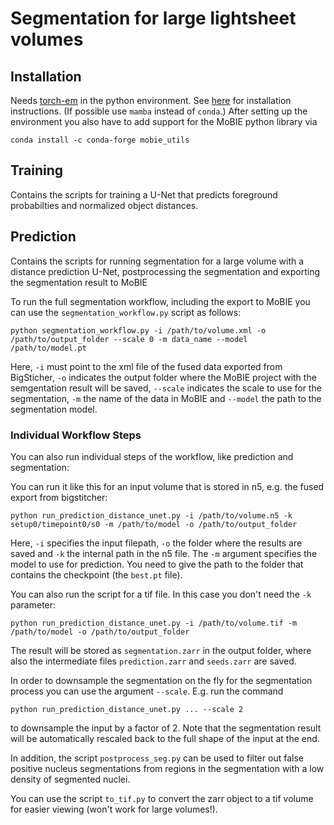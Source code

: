 # Segmentation for large lightsheet volumes


## Installation

Needs [torch-em](https://github.com/constantinpape/torch-em) in the python environment. See [here](https://github.com/constantinpape/torch-em?tab=readme-ov-file#installation) for installation instructions. (If possible use `mamba` instead of `conda`.)
After setting up the environment you also have to add support for the MoBIE python library via
```
conda install -c conda-forge mobie_utils
```


## Training

Contains the scripts for training a U-Net that predicts foreground probabilties and normalized object distances.


## Prediction

Contains the scripts for running segmentation for a large volume with a distance prediction U-Net, postprocessing the segmentation
and exporting the segmentation result to MoBIE

To run the full segmentation workflow, including the export to MoBIE you can use the `segmentation_workflow.py` script as follows:
```
python segmentation_workflow.py -i /path/to/volume.xml -o /path/to/output_folder --scale 0 -m data_name --model /path/to/model.pt
```

Here, `-i` must point to the xml file of the fused data exported from BigSticher, `-o` indicates the output folder where the MoBIE project with the semgentation result will be saved, `--scale` indicates the scale to use for the segmentation, `-m` the name of the data in MoBIE and `--model` the path to the segmentation model.

### Individual Workflow Steps

You can also run individual steps of the workflow, like prediction and segmentation: 

You can run it like this for an input volume that is stored in n5, e.g. the fused export from bigstitcher:
```
python run_prediction_distance_unet.py -i /path/to/volume.n5 -k setup0/timepoint0/s0 -m /path/to/model -o /path/to/output_folder
```
Here, `-i` specifies the input filepath, `-o` the folder where the results are saved and `-k` the internal path in the n5 file.
The `-m` argument specifies the model to use for prediction. You need to give the path to the folder that contains the checkpoint (the `best.pt` file).

You can also run the script for a tif file. In this case you don't need the `-k` parameter:
```
python run_prediction_distance_unet.py -i /path/to/volume.tif -m /path/to/model -o /path/to/output_folder
```

The result will be stored as `segmentation.zarr` in the output folder, where also the intermediate files `prediction.zarr` and `seeds.zarr` are saved.

In order to downsample the segmentation on the fly for the segmentation process you can use the argument `--scale`.
E.g. run the command 
```
python run_prediction_distance_unet.py ... --scale 2
```
to downsample the input by a factor of 2. Note that the segmentation result will be automatically rescaled back to the full shape of the input at the end.

In addition, the script `postprocess_seg.py` can be used to filter out false positive nucleus segmentations from regions in the segmentation with a low density of segmented nuclei.

You can use the script `to_tif.py` to convert the zarr object to a tif volume for easier viewing (won't work for large volumes!).

